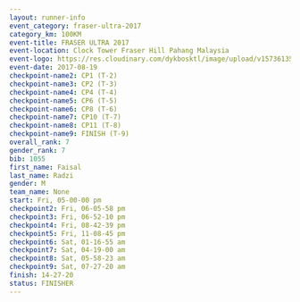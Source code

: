 ```yaml
---
layout: runner-info 
event_category: fraser-ultra-2017 
category_km: 100KM 
event-title: FRASER ULTRA 2017 
event-location: Clock Tower Fraser Hill Pahang Malaysia 
event-logo: https://res.cloudinary.com/dykbosktl/image/upload/v1573613535/Logo/logo_mfst7w.jpg 
event-date: 2017-08-19 
checkpoint-name2: CP1 (T-2) 
checkpoint-name3: CP2 (T-3) 
checkpoint-name4: CP4 (T-4) 
checkpoint-name5: CP6 (T-5) 
checkpoint-name6: CP8 (T-6) 
checkpoint-name7: CP10 (T-7) 
checkpoint-name8: CP11 (T-8) 
checkpoint-name9: FINISH (T-9) 
overall_rank: 7
gender_rank: 7
bib: 1055
first_name: Faisal
last_name: Radzi
gender: M
team_name: None
start: Fri, 05-00-00 pm
checkpoint2: Fri, 06-05-58 pm
checkpoint3: Fri, 06-52-10 pm
checkpoint4: Fri, 08-42-39 pm
checkpoint5: Fri, 11-08-45 pm
checkpoint6: Sat, 01-16-55 am
checkpoint7: Sat, 04-19-00 am
checkpoint8: Sat, 05-58-23 am
checkpoint9: Sat, 07-27-20 am
finish: 14-27-20
status: FINISHER
---
```

